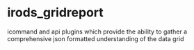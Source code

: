 irods_gridreport
================

icommand and api plugins which provide the ability to gather a comprehensive json formatted understanding of the data grid 

